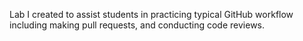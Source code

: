 Lab I created to assist students in practicing typical GitHub workflow including making pull requests, and conducting code reviews.
